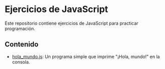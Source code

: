 # Ejercicios de JavaScript

Este repositorio contiene ejercicios de JavaScript para practicar programación.

## Contenido
- [hola_mundo.js](ejercicios/hola_mundo.js): Un programa simple que imprime "¡Hola, mundo!" en la consola.